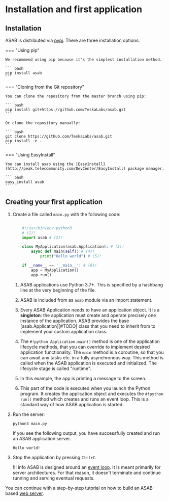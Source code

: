 # Installation and first application

## Installation

ASAB is distributed via [pypi](https://pypi.org/project/asab/). There are three installation options:

=== "Using pip"

    We recommend using pip because it's the simplest installation method.

    ``` bash
    pip install asab
    ```

=== "Cloning from the Git repository"

    You can clone the repository from the master branch using pip:

    ``` bash
    pip install git+https://github.com/TeskaLabs/asab.git
    ```

    Or clone the repository manually:

    ``` bash
    git clone https://github.com/TeskaLabs/asab.git
    pip install -e .
    ```


=== "Using EasyInstall"

    You can install asab using the [EasyInstall](http://peak.telecommunity.com/DevCenter/EasyInstall) package manager.

    ``` bash
    easy_install asab
    ```

## Creating your first application

1.  Create a file called `main.py` with the following code:

        
    ``` python title="main.py" linenums="1"

        #!/usr/bin/env python3 
        # (1)!
        import asab # (2)!

        class MyApplication(asab.Application): # (3)!
            async def main(self): # (4)!
                print("Hello world") # (5)!

        if __name__ == '__main__': # (6)!
            app = MyApplication()
            app.run()
    ```

    1. ASAB applications use Python 3.7+. This is specified by a hashbang
    line at the very beginning of the file.

    2. ASAB is included from as `asab` module via an import
    statement.

    3. Every ASAB Application needs to have an application object. It is a
    **singleton**: the application must create and operate
    precisely one instance of the application. ASAB provides the base
    [asab.Application][#TODO] class that you need to
    inherit from to implement your custom application class.

    4. The `#!python Application.main()` method is one of
    the application lifecycle methods, that you can override to implement
    desired application functionality. The `main` method is a
    coroutine, so that you can await any tasks etc. in a fully asynchronous
    way. This method is called when the ASAB application is executed and
    initialized. The lifecycle stage is called "runtime".

    5. In this example, the app is printing a message to the screen.

    6. This part of the code is executed when you launch the Python program.
    It creates the application object and executes the `#!python run()` method which creates and runs an event loop. 
    This is a standard way of how ASAB application is started.


2.  Run the server:

    ``` shell
    python3 main.py
    ```

    If you see the following output, you have successfully created and run an ASAB application server.

    ```
    Hello world!
    ```


3.  Stop the application by pressing `Ctrl+C`.

    !!! info
        ASAB is designed around an [event loop](https://en.wikipedia.org/wiki/Event_loop). It is meant primarily
        for server architectures. For that reason, it doesn't terminate and continue running and serving eventual requests.

You can continue with a step-by-step tutorial on how to build an ASAB-based [web server](./web_server.md).
